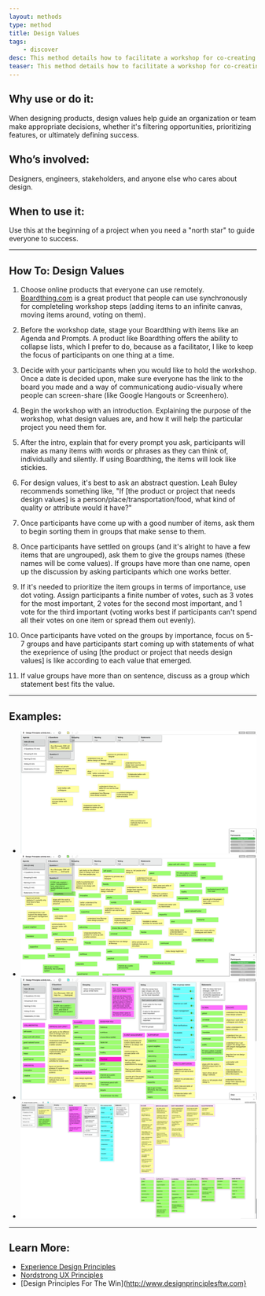 ```yaml
---
layout: methods
type: method
title: Design Values
tags:
    - discover
desc: This method details how to facilitate a workshop for co-creating design values.
teaser: This method details how to facilitate a workshop for co-creating design values.
---
```



## Why use or do it:

When designing products, design values help guide an organization or team make appropriate decisions, whether it's filtering opportunities, prioritizing features, or ultimately defining success.

## Who’s involved:

Designers, engineers, stakeholders, and anyone else who cares about design.

## When to use it:

Use this at the beginning of a project when you need a "north star" to guide everyone to success.

---

## How To: Design Values

1. Choose online products that everyone can use remotely. [Boardthing.com](http://boardthing.com/) is a great product that people can use synchronously for completeling workshop steps (adding items to an infinite canvas, moving items around, voting on them).

2. Before the workshop date, stage your Boardthing with items like an Agenda and Prompts. A product like Boardthing offers the ability to collapse lists, which I prefer to do, because as a facilitator, I like to keep the focus of participants on one thing at a time.

3. Decide with your participants when you would like to hold the workshop. Once a date is decided upon, make sure everyone has the link to the board you made and a way of communicationg audio-visually where people can screen-share (like Google Hangouts or Screenhero).

4. Begin the workshop with an introduction. Explaining the purpose of the workshop, what design values are, and how it will help the particular project you need them for.

5. After the intro, explain that for every prompt you ask, participants will make as many items with words or phrases as they can think of, individually and silently. If using Boardthing, the items will look like stickies.

6. For design values, it's best to ask an abstract question. Leah Buley recommends something like, "If [the product or project that needs design values] is a person/place/transportation/food, what kind of quality or attribute would it have?"

7. Once participants have come up with a good number of items, ask them to begin sorting them in groups that make sense to them.

8. Once participants have settled on groups (and it's alright to have a few items that are ungrouped), ask them to give the groups names (these names will be come values). If groups have more than one name, open up the discussion by asking participants which one works better.

9. If it's needed to prioritize the item groups in terms of importance, use dot voting. Assign participants a finite number of votes, such as 3 votes for the most important, 2 votes for the second most important, and 1 vote for the third important (voting works best if participants can't spend all their votes on one item or spread them out evenly).

10. Once participants have voted on the groups by importance, focus on 5-7 groups and have participants start coming up with statements of what the exeprience of using [the product or project that needs design values] is like according to each value that emerged.

11. If value groups have more than on sentence, discuss as a group which statement best fits the value.

---

## Examples:

* ![design values words with Board Thing](/img/methods/dv1.png)
* ![design values words and dot voting with Board Thing](/img/methods/dv2.png)
* ![design values words and clustering with Board Thing](/img/methods/dv3.png)
* ![design values words refined with Board Thing](/img/methods/dv4.png)

---

## Learn More:

* [Experience Design Principles](https://uxthink.wordpress.com/2011/02/01/expereince-design-principles/)
* [Nordstrong UX Principles](http://www.justinmarxdesign.com/nordstrom-ux-principles)
* [Design Principles For The Win](http://www.designprinciplesftw.com}
